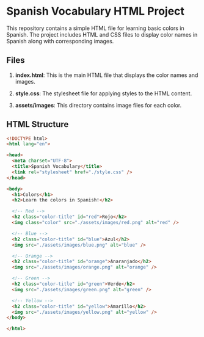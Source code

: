 # Spanish Vocabulary HTML Project

This repository contains a simple HTML file for learning basic colors in Spanish. The project includes HTML and CSS files to display color names in Spanish along with corresponding images.

## Files

1. **index.html**: This is the main HTML file that displays the color names and images.

2. **style.css**: The stylesheet file for applying styles to the HTML content.

3. **assets/images**: This directory contains image files for each color.

## HTML Structure

```html
<!DOCTYPE html>
<html lang="en">

<head>
  <meta charset="UTF-8">
  <title>Spanish Vocabulary</title>
  <link rel="stylesheet" href="./style.css" />
</head>

<body>
  <h1>Colors</h1>
  <h2>Learn the colors in Spanish!</h2>

  <!-- Red -->
  <h2 class="color-title" id="red">Rojo</h2>
  <img class="color" src="./assets/images/red.png" alt="red" />

  <!-- Blue -->
  <h2 class="color-title" id="blue">Azul</h2>
  <img src="./assets/images/blue.png" alt="blue" />

  <!-- Orange -->
  <h2 class="color-title" id="orange">Anaranjado</h2>
  <img src="./assets/images/orange.png" alt="orange" />

  <!-- Green -->
  <h2 class="color-title" id="green">Verde</h2>
  <img src="./assets/images/green.png" alt="green" />

  <!-- Yellow -->
  <h2 class="color-title" id="yellow">Amarillo</h2>
  <img src="./assets/images/yellow.png" alt="yellow" />
</body>

</html>
```
